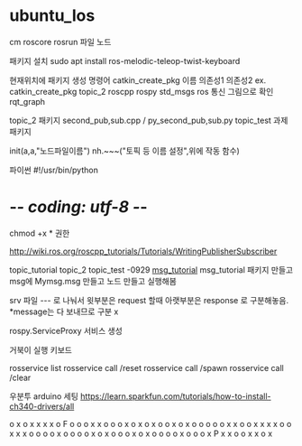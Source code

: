 # ubuntu_los
cm roscore
rosrun 파일 노드

패키지 설치
sudo apt install ros-melodic-teleop-twist-keyboard

현재위치에 패키지 생성 명령어 catkin_create_pkg 이름 의존성1 의존성2
ex. catkin_create_pkg topic_2 roscpp rospy std_msgs
ros 통신 그림으로 확인 rqt_graph

topic_2 패키지 second_pub,sub.cpp / py_second_pub,sub.py
topic_test 과제 패키지

init(a,a,"노드파일이름")
nh.~~~("토픽 등 이름 설정",위에 작동 함수)

파이썬
#!/usr/bin/python
# -*- coding: utf-8 -*-

chmod +x * 권한

http://wiki.ros.org/roscpp_tutorials/Tutorials/WritingPublisherSubscriber

topic_tutorial
topic_2
topic_test
-0929
[msg_tutorial](./msg_tutorial/)
    msg_tutorial 패키지 만들고 msg에 Mymsg.msg 만들고 노드 만들고 실행해봄

srv 파일
--- 로 나눠서 윗부분은 request 할때
            아랫부분은 response 로 구분해놓음.
            *message는 다 보내므로 구분 x

rospy.ServiceProxy 서비스 생성

거북이 실행 키보드

rosservice list
    rosservice call /reset
    rosservice call /spawn
    rosservice call /clear

우분투 arduino 세팅
    https://learn.sparkfun.com/tutorials/how-to-install-ch340-drivers/all


o x o x x x x o F
o o o x x o o o x
o x o x o o x o x
o o o o o x x o o
x x x x o o x x x
o o o o x o o o o
x o x o o o x o x
o o o o x o o o x
P x x o o x x o x